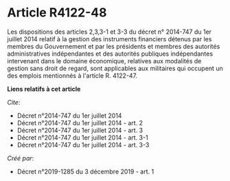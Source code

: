 # Article R4122-48

Les dispositions des articles 2,3,3-1 et 3-3 du décret n° 2014-747 du 1er juillet 2014 relatif à la gestion des instruments
financiers détenus par les membres du Gouvernement et par les présidents et membres des autorités administratives
indépendantes et des autorités publiques indépendantes intervenant dans le domaine économique, relatives aux modalités de
gestion sans droit de regard, sont applicables aux militaires qui occupent un des emplois mentionnés à l'article R. 4122-47.

**Liens relatifs à cet article**

_Cite_:

  - Décret n°2014-747 du 1er juillet 2014
  - Décret n°2014-747 du 1er juillet 2014 - art. 2
  - Décret n°2014-747 du 1er juillet 2014 - art. 3
  - Décret n°2014-747 du 1er juillet 2014 - art. 3-1
  - Décret n°2014-747 du 1er juillet 2014 - art. 3-3

_Créé par_:

  - Décret n°2019-1285 du 3 décembre 2019 - art. 1
